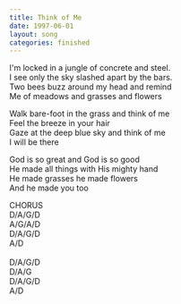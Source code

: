```yaml
---
title: Think of Me
date: 1997-06-01
layout: song
categories: finished
---
```

I'm locked in a jungle of concrete and steel.  
I see only the sky slashed apart by the bars.  
Two bees buzz around my head and remind  
Me of meadows and grasses and flowers

<div class="chorus">Walk bare-foot in the grass and think of me<br/>
Feel the breeze in your hair<br/>
Gaze at the deep blue sky and think of me<br/>
I will be there</div>

God is so great and God is so good  
He made all things with His mighty hand  
He made grasses he made flowers  
And he made you too

<div class="chorus">CHORUS</div>
<div class="chords">
  D/A/G/D<br/>
  A/G/A/D<br/>
  D/A/G/D<br/>
  A/D<br/>
  <br/>
  D/A/G/D<br/>
  D/A/G<br/>
  D/A/G/D<br/>
  A/D
</div>
